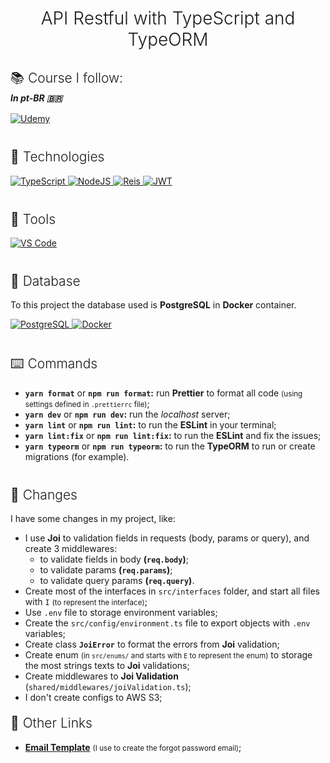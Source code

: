 <h1 align="center" style="margin-bottom:30px; font-weight: 300">API Restful with TypeScript and TypeORM</h1>

<h2 style="font-weight: 300;margin-bottom: 3px">📚 Course I follow:</h2>
<h5 style="margin: 0 0 15px">In pt-BR 🇧🇷</h5>

<a href="https://www.udemy.com/course/api-restful-de-vendas/">
<img alt="Udemy" src="https://img.shields.io/badge/Udemy%20-%23EA5252.svg?&style=for-the-badge&logo=Udemy&logoColor=white"/>
</a>

<h2 style="margin-top:40px;font-weight:300">📃 Technologies</h2>

<a href="#">
<img alt="TypeScript" src="https://img.shields.io/badge/typescript%20-%23007ACC.svg?&style=for-the-badge&logo=typescript&logoColor=white"/>
</a>

<a href="#">
<img alt="NodeJS" src="https://img.shields.io/badge/node.js%20-%2343853D.svg?&style=for-the-badge&logo=node.js&logoColor=white"/>
</a>

<a href="#">
<img alt="Reis" src="https://img.shields.io/badge/Redis-DC382D?style=for-the-badge&logo=redis&logoColor=white"/>
</a>

<a href="#">
<img alt="JWT" src="https://img.shields.io/badge/JSON%20Web%20Token-000000?style=for-the-badge&logo=json-web-tokens&logoColor=white"/>
</a>

<h2 style="margin-top:40px;font-weight:300">🧰 Tools</h2>

<a href="#">
<img src="https://img.shields.io/badge/Visual_Studio_Code-0078D4?style=for-the-badge&logo=visual%20studio%20code&logoColor=white" alt="VS Code" />
</a>

<h2 style="margin-top:40px;font-weight:300">📀 Database</h2>

To this project the database used is **PostgreSQL** in **Docker** container.

<a href="#">
<img alt="PostgreSQL" src ="https://img.shields.io/badge/PostgreSQL-%23316192.svg?&style=for-the-badge&logo=postgresql&logoColor=white"/>
</a>

<a href="#">
<img alt="Docker" src="https://img.shields.io/badge/docker%20-%230db7ed.svg?&style=for-the-badge&logo=docker&logoColor=white"/>
</a>

<h2 style="margin-top:40px;font-weight:300">⌨️ Commands</h2>

-   **`yarn format`** or **`npm run format`:** run **Prettier** to format all code <small>(using settings defined in `.prettierrc` file)</small>;
-   **`yarn dev`** or **`npm run dev`:** run the _localhost_ server;
-   **`yarn lint`** or **`npm run lint`:** to run the **ESLint** in your terminal;
-   **`yarn lint:fix`** or **`npm run lint:fix`:** to run the **ESLint** and fix the issues;
-   **`yarn typeorm`** or **`npm run typeorm`:** to run the **TypeORM** to run or create migrations (for example).

<h2 style="margin-top:40px;font-weight:300">📄 Changes</h2>

I have some changes in my project, like:

-   I use **Joi** to validation fields in requests (body, params or query), and create 3 middlewares:
    -   to validate fields in body **(`req.body`)**;
    -   to validate params **(`req.params`)**;
    -   to validate query params **(`req.query`)**.
-   Create most of the interfaces in `src/interfaces` folder, and start all files with `I` <small>(to represent the interface)</small>;
-   Use `.env` file to storage environment variables;
-   Create the `src/config/environment.ts` file to export objects with `.env` variables;
-   Create class **`JoiError`** to format the errors from **Joi** validation;
-   Create enum <small>(in `src/enums/` and starts with `E` to represent the enum)</small> to storage the most strings texts to **Joi** validations;
-   Create middlewares to **Joi Validation** (`shared/middlewares/joiValidation.ts`);
-   I don't create configs to AWS S3;

<h2 style="margin-top: 20px; font-weight: 300">🔗 Other Links</h2>

-   **[Email Template](https://github.com/leemunroe/responsive-html-email-template)** <small>(I use to create the forgot password email)</small>;
